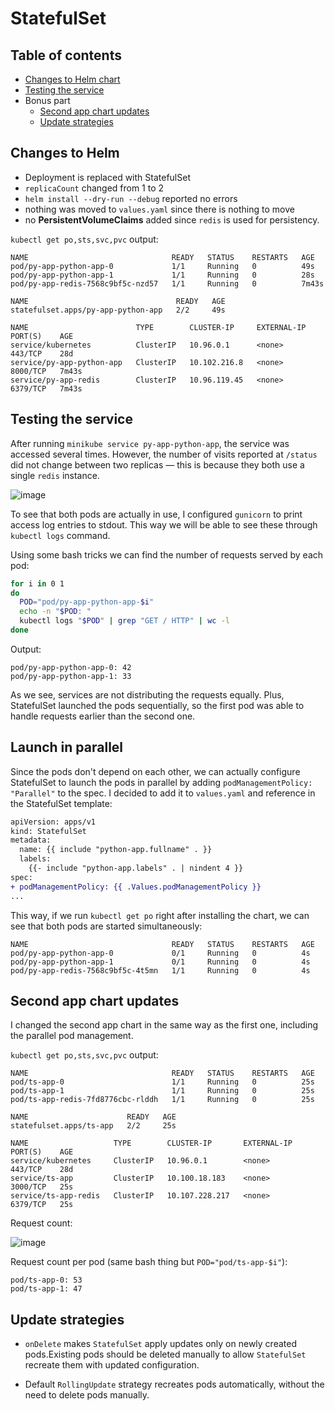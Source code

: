 # StatefulSet

## Table of contents

- [Changes to Helm chart](#changes-to-helm)
- [Testing the service](#testing-the-service)
- Bonus part
  - [Second app chart updates](#second-app-chart-updates)
  - [Update strategies](#update-strategies)

## Changes to Helm

- Deployment is replaced with StatefulSet
- `replicaCount` changed from 1 to 2
- `helm install --dry-run --debug` reported no errors
- nothing was moved to `values.yaml` since there is nothing to move
- no **PersistentVolumeClaims** added since `redis` is used for persistency.

`kubectl get po,sts,svc,pvc` output:

```text
NAME                                READY   STATUS    RESTARTS   AGE
pod/py-app-python-app-0             1/1     Running   0          49s
pod/py-app-python-app-1             1/1     Running   0          28s
pod/py-app-redis-7568c9bf5c-nzd57   1/1     Running   0          7m43s

NAME                                 READY   AGE
statefulset.apps/py-app-python-app   2/2     49s

NAME                        TYPE        CLUSTER-IP     EXTERNAL-IP   PORT(S)    AGE
service/kubernetes          ClusterIP   10.96.0.1      <none>        443/TCP    28d
service/py-app-python-app   ClusterIP   10.102.216.8   <none>        8000/TCP   7m43s
service/py-app-redis        ClusterIP   10.96.119.45   <none>        6379/TCP   7m43s
```

## Testing the service

After running `minikube service py-app-python-app`, the service was accessed several times. However, the number of visits reported at `/status` did not change between two replicas — this is because they both use a single `redis` instance.

![image](https://user-images.githubusercontent.com/29694249/204130593-1b926fae-39e7-4079-b5df-72ac7a1a80df.png)

To see that both pods are actually in use, I configured `gunicorn` to print access log entries to stdout. This way we will be able to see these through `kubectl logs` command.

Using some bash tricks we can find the number of requests served by each pod:

```sh
for i in 0 1
do
  POD="pod/py-app-python-app-$i"
  echo -n "$POD: "
  kubectl logs "$POD" | grep "GET / HTTP" | wc -l
done
```

Output:

```text
pod/py-app-python-app-0: 42
pod/py-app-python-app-1: 33
```

As we see, services are not distributing the requests equally. Plus, StatefulSet launched the pods sequentially, so the first pod was able to handle requests earlier than the second one.

## Launch in parallel

Since the pods don't depend on each other, we can actually configure StatefulSet to launch the pods in parallel by adding `podManagementPolicy: "Parallel"` to the spec. I decided to add it to `values.yaml` and reference in the StatefulSet template:

```diff
apiVersion: apps/v1
kind: StatefulSet
metadata:
  name: {{ include "python-app.fullname" . }}
  labels:
    {{- include "python-app.labels" . | nindent 4 }}
spec:
+ podManagementPolicy: {{ .Values.podManagementPolicy }}
...
```

This way, if we run `kubectl get po` right after installing the chart, we can see that both pods are started simultaneously:

```text
NAME                                READY   STATUS    RESTARTS   AGE
pod/py-app-python-app-0             0/1     Running   0          4s
pod/py-app-python-app-1             0/1     Running   0          4s
pod/py-app-redis-7568c9bf5c-4t5mn   1/1     Running   0          4s
```

## Second app chart updates

I changed the second app chart in the same way as the first one, including the parallel pod management.

`kubectl get po,sts,svc,pvc` output:

```text
NAME                                READY   STATUS    RESTARTS   AGE
pod/ts-app-0                        1/1     Running   0          25s
pod/ts-app-1                        1/1     Running   0          25s
pod/ts-app-redis-7fd8776cbc-rlddh   1/1     Running   0          25s

NAME                      READY   AGE
statefulset.apps/ts-app   2/2     25s

NAME                   TYPE        CLUSTER-IP       EXTERNAL-IP   PORT(S)    AGE
service/kubernetes     ClusterIP   10.96.0.1        <none>        443/TCP    28d
service/ts-app         ClusterIP   10.100.18.183    <none>        3000/TCP   25s
service/ts-app-redis   ClusterIP   10.107.228.217   <none>        6379/TCP   25s
```

Request count:

![image](https://user-images.githubusercontent.com/29694249/204133015-79566a43-cf4f-4b9f-9bb0-9fd2f924a6e5.png)

Request count per pod (same bash thing but `POD="pod/ts-app-$i"`):

```text
pod/ts-app-0: 53
pod/ts-app-1: 47
```

## Update strategies

- `onDelete` makes `StatefulSet` apply updates only on newly created pods.Existing pods should be deleted manually to allow `StatefulSet` recreate them with updated configuration.

- Default `RollingUpdate` strategy recreates pods automatically, without the need to delete pods manually.
